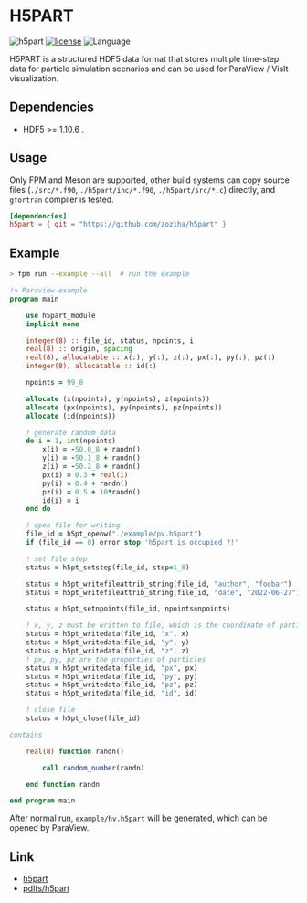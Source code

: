 # H5PART

![h5part](https://img.shields.io/badge/h5part-v1.2.20230625-brightgreen)
[![license](https://img.shields.io/badge/License-BSD--3-important)](LICENSE-BSD)
![Language](https://img.shields.io/badge/-Fortran-734f96?logo=fortran&logoColor=white)

H5PART is a structured HDF5 data format that stores multiple time-step data for particle simulation
scenarios and can be used for ParaView / VisIt visualization.

## Dependencies

- HDF5 >= 1.10.6 .

## Usage

Only FPM and Meson are supported, other build systems can copy source files
(`./src/*.f90`, `./h5part/inc/*.f90`, `./h5part/src/*.c`) directly,
and `gfortran` compiler is tested.

````toml
[dependencies]
h5part = { git = "https://github.com/zoziha/h5part" }
````

## Example

```sh
> fpm run --example --all  # run the example
```

```fortran
!> Paraview example
program main

    use h5part_module
    implicit none

    integer(8) :: file_id, status, npoints, i
    real(8) :: origin, spacing
    real(8), allocatable :: x(:), y(:), z(:), px(:), py(:), pz(:)
    integer(8), allocatable :: id(:)

    npoints = 99_8

    allocate (x(npoints), y(npoints), z(npoints))
    allocate (px(npoints), py(npoints), pz(npoints))
    allocate (id(npoints))

    ! generate random data
    do i = 1, int(npoints)
        x(i) = -50.0_8 + randn()
        y(i) = -50.1_8 + randn()
        z(i) = -50.2_8 + randn()
        px(i) = 0.3 + real(i)
        py(i) = 0.4 + randn()
        pz(i) = 0.5 + 10*randn()
        id(i) = i
    end do

    ! open file for writing
    file_id = h5pt_openw("./example/pv.h5part")
    if (file_id == 0) error stop 'h5part is occupied ?!'

    ! set file step
    status = h5pt_setstep(file_id, step=1_8)

    status = h5pt_writefileattrib_string(file_id, "author", "foobar")
    status = h5pt_writefileattrib_string(file_id, "date", "2022-06-27")

    status = h5pt_setnpoints(file_id, npoints=npoints)

    ! x, y, z must be written to file, which is the coordinate of particles
    status = h5pt_writedata(file_id, "x", x)
    status = h5pt_writedata(file_id, "y", y)
    status = h5pt_writedata(file_id, "z", z)
    ! px, py, pz are the properties of particles
    status = h5pt_writedata(file_id, "px", px)
    status = h5pt_writedata(file_id, "py", py)
    status = h5pt_writedata(file_id, "pz", pz)
    status = h5pt_writedata(file_id, "id", id)

    ! close file
    status = h5pt_close(file_id)

contains

    real(8) function randn()

        call random_number(randn)

    end function randn

end program main
```

After normal run, `example/hv.h5part` will be generated, which can be opened by ParaView.

## Link

- [h5part](https://dav.lbl.gov/archive/Research/AcceleratorSAPP/index.html)
- [pdlfs/h5part](https://github.com/pdlfs/h5part)
